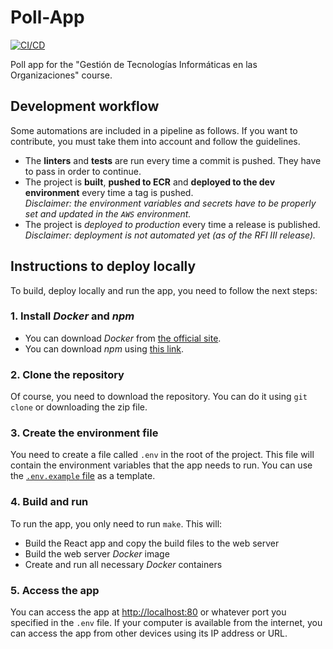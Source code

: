 # Poll-App

[![CI/CD](https://github.com/jbruned/Poll-App/actions/workflows/cicd.yml/badge.svg)](https://github.com/jbruned/Poll-App/actions/workflows/cicd.yml)

Poll app for the "Gestión de Tecnologías Informáticas en las Organizaciones" course.

## Development workflow

Some automations are included in a pipeline as follows. If you want to contribute, you must take them into account and follow the guidelines.

- The **linters** and **tests** are run every time a commit is pushed. They have to pass in order to continue.
- The project is **built**, **pushed to ECR** and **deployed to the dev environment** every time a tag is pushed.  
  *Disclaimer: the environment variables and secrets have to be properly set and updated in the `AWS` environment.*
- The project is *deployed to production* every time a release is published.  
  *Disclaimer: deployment is not automated yet (as of the RFI III release).*

## Instructions to deploy locally

To build, deploy locally and run the app, you need to follow the next steps:

### 1. Install _Docker_ and _npm_

- You can download _Docker_ from [the official site](https://www.docker.com/products/docker-desktop).
- You can download _npm_ using [this link](https://www.npmjs.com/get-npm).

### 2. Clone the repository

Of course, you need to download the repository. You can do it using `git clone` or downloading the zip file.

### 3. Create the environment file

You need to create a file called `.env` in the root of the project.
This file will contain the environment variables that the app needs to run.
You can use the [`.env.example` file](.env.example) as a template.

### 4. Build and run

To run the app, you only need to run `make`. This will:

- Build the React app and copy the build files to the web server
- Build the web server _Docker_ image
- Create and run all necessary _Docker_ containers

### 5. Access the app

You can access the app at [http://localhost:80](http://localhost:80) or whatever port you specified in the `.env` file.
If your computer is available from the internet, you can access the app from other devices using its IP address or URL.
